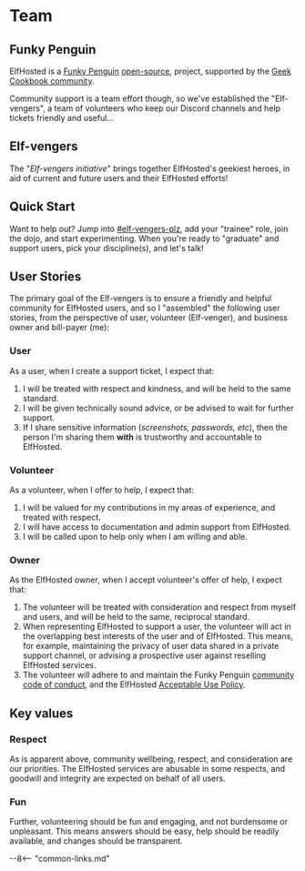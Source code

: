 # Team

## Funky Penguin

ElfHosted is a [Funky Penguin](https://www.funkypenguin.co.nz) [open-source](/open), project, supported by the [Geek Cookbook community](https://geek-cookbook.funkypenguin.co.nz/community/).

Community support is a team effort though, so we've established the "Elf-vengers", a team of volunteers who keep our Discord channels and help tickets friendly and useful...

## Elf-vengers

The "*Elf-vengers initiative*" brings together ElfHosted's geekiest heroes, in aid of current and future users and their ElfHosted efforts!

## Quick Start

Want to help out? Jump into [#elf-vengers-plz](https://discord.com/channels/396055506072109067/1198400497632153630), add your "trainee" role, join the dojo, and start experimenting. When you're ready to "graduate" and support users, pick your discipline(s), and let's talk!

## User Stories

The primary goal of the Elf-vengers is to ensure a friendly and helpful community for ElfHosted users, and so I "assembled" the following user stories, from the perspective of user, volunteer (Elf-venger), and business owner and bill-payer (me):

### User 

As a user, when I create a support ticket, I expect that:

1. I will be treated with respect and kindness, and will be held to the same standard.
2. I will be given technically sound advice, or be advised to wait for further support.
3. If I share sensitive information (*screenshots, passwords, etc*), then the person I'm sharing them **with** is trustworthy and accountable to ElfHosted.

### Volunteer

As a volunteer, when I offer to help, I expect that:

1. I will be valued for my contributions in my areas of experience, and treated with respect.
2. I will have access to documentation and admin support from ElfHosted.
3. I will be called upon to help only when I am willing and able.

### Owner

As the ElfHosted owner, when I accept volunteer's offer of help, I expect that:

1. The volunteer will be treated with consideration and respect from myself and users, and will be held to the same, reciprocal standard.
2. When representing ElfHosted to support a user, the volunteer will act in the overlapping best interests of the user and of ElfHosted. This means, for example, maintaining the privacy of user data shared in a private support channel, or advising a prospective user against reselling ElfHosted services.
3. The volunteer will adhere to and maintain the Funky Penguin [community code of conduct](https://geek-cookbook.funkypenguin.co.nz/community/code-of-conduct/), and the ElfHosted [Acceptable Use Policy](https://elfhosted.com/legal/acceptable-use/).

## Key values

### Respect

As is apparent above, community wellbeing, respect, and consideration are our priorities. The ElfHosted services are abusable in some respects, and goodwill and integrity are expected on behalf of all users.

### Fun

Further, volunteering should be fun and engaging, and not burdensome or unpleasant. This means answers should be easy, help should be readily available, and changes should be transparent.

--8<-- "common-links.md"